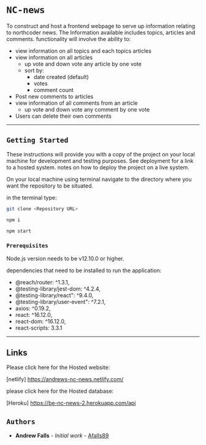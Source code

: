 # `NC-news`

To construct and host a frontend webpage to serve up information relating to northcoder news. The Information available includes topics, articles and comments. functionality will involve the ability to:

- view information on all topics and each topics articles
- view information on all articles
  - up vote and down vote any article by one vote
  - sort by:
    - date created (default)
    - votes
    - comment count
- Post new comments to articles
- view information of all comments from an article
  - up vote and down vote any comment by one vote
- Users can delete their own comments

---

## `Getting Started`

These instructions will provide you with a copy of the project on your local machine for development and testing purposes. See deployment for a link to a hosted system. notes on how to deploy the project on a live system.

On your local machine using terminal navigate to the directory where you want the repository to be situated.

in the terminal type:

```bash
git clone <Repository URL>

npm i

npm start
```

### `Prerequisites`

Node.js version needs to be v12.10.0 or higher.

dependencies that need to be installed to run the application:

- @reach/router: ^1.3.1,
- @testing-library/jest-dom: ^4.2.4,
- @testing-library/react": ^9.4.0,
- @testing-library/user-event": ^7.2.1,
- axios: ^0.19.2,
- react: ^16.12.0,
- react-dom: ^16.12.0,
- react-scripts: 3.3.1

---

## Links

Please click here for the Hosted website:

[netlify] https://andrews-nc-news.netlify.com/

please click here for the Hosted database:

[Heroku] https://be-nc-news-2.herokuapp.com/api

## `Authors`

- **Andrew Falls** - _Initial work_ - [Afalls89](https://github.com/Afalls89)
